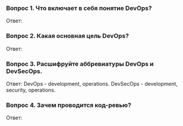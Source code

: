 ### Вопрос 1. Что включает в себя понятие DevOps?
Ответ:

### Вопрос 2. Какая основная цель DevOps?
Ответ:


### Вопрос 3. Расшифруйте аббревиатуры DevOps и DevSecOps.
Ответ:
DevOps - development, operations.
DevSecOps - development, security, operations.

### Вопрос 4. Зачем проводится код-ревью?
Ответ:
